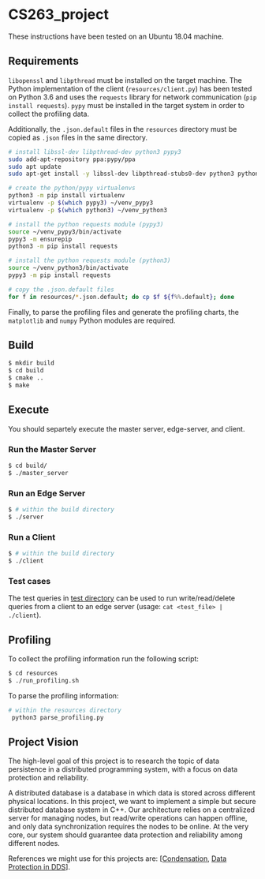 # CS263_project
These instructions have been tested on an Ubuntu 18.04 machine. 

## Requirements
`libopenssl` and `libpthread` must be installed on the target machine. The Python implementation of the client (`resources/client.py`) has been tested on Python 3.6 and uses the `requests` library for network communication (`pip install requests`). `pypy` must be installed in the target system in order to collect the profiling data.

Additionally, the `.json.default` files in the `resources` directory must be copied as `.json` files in the same directory.

```bash
# install libssl-dev libpthread-dev python3 pypy3
sudo add-apt-repository ppa:pypy/ppa
sudo apt update
sudo apt-get install -y libssl-dev libpthread-stubs0-dev python3 python3-pip pypy3

# create the python/pypy virtualenvs
python3 -m pip install virtualenv
virtualenv -p $(which pypy3) ~/venv_pypy3
virtualenv -p $(which python3) ~/venv_python3

# install the python requests module (pypy3)
source ~/venv_pypy3/bin/activate
pypy3 -m ensurepip
python3 -m pip install requests

# install the python requests module (python3)
source ~/venv_python3/bin/activate
pypy3 -m pip install requests

# copy the .json.default files
for f in resources/*.json.default; do cp $f ${f%%.default}; done
```

Finally, to parse the profiling files and generate the profiling charts, the `matplotlib` and `numpy` Python modules are required.

## Build
```bash
$ mkdir build
$ cd build
$ cmake ..
$ make
```

## Execute
You should separtely execute the master server, edge-server, and client.

### Run the Master Server
```bash
$ cd build/
$ ./master_server
```
### Run an Edge Server
```bash
$ # within the build directory 
$ ./server
```

### Run a Client
```bash
$ # within the build directory 
$ ./client
```

### Test cases
The test queries in [test directory](https://github.com/atefehmohseni/IoT_secure_distributed_database/tree/main/test) can be used to run write/read/delete queries from a client to an edge server (usage: `cat <test_file> | ./client`).

## Profiling
To collect the profiling information run the following script:
```bash
$ cd resources
$ ./run_profiling.sh
```
To parse the profiling information:
```bash
# within the resources directory 
 python3 parse_profiling.py
```

## Project Vision

The high-level goal of this project is to research the topic of data persistence in a distributed programming system, with a focus on data protection and reliability.

A distributed database is a database in which data is stored across different physical locations. In this project, we want to implement a simple but secure distributed database system in C++. Our architecture relies on a centralized server for managing nodes, but read/write operations can happen offline, and only data synchronization requires the nodes to be online. At the very core, our system should guarantee data protection and reliability among different nodes. 

References we might use for this projects are: \[[Condensation](https://condensationdb.com/white-paper/), [Data Protection in DDS](https://link.springer.com/chapter/10.1007/11425274_20)].
